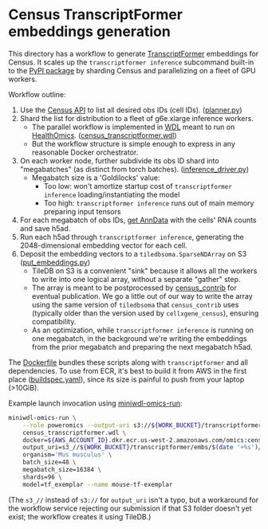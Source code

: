 # Census TranscriptFormer embeddings generation

This directory has a workflow to generate [TranscriptFormer](https://github.com/czi-ai/transcriptformer) embeddings for Census. It scales up the `transcriptformer inference` subcommand built-in to the [PyPI package](https://pypi.org/project/transcriptformer/) by sharding Census and parallelizing on a fleet of GPU workers.

Workflow outline:

1. Use the [Census API](https://chanzuckerberg.github.io/cellxgene-census/python-api.html) to list all desired obs IDs (cell IDs). ([planner.py](planner.py))
2. Shard the list for distribution to a fleet of g6e.xlarge inference workers.
    - The parallel workflow is implemented in [WDL](https://github.com/openwdl/wdl) meant to run on [HealthOmics](https://aws.amazon.com/healthomics/). ([census_transcriptformer.wdl](census_transcriptformer.wdl))
    - But the workflow structure is simple enough to express in any reasonable Docker orchestrator.
3. On each worker node, further subdivide its obs ID shard into "megabatches" (as distinct from torch batches). ([inference_driver.py](inference_driver.py))
    - Megabatch size is a 'Goldilocks' value:
        - Too low: won't amortize startup cost of `transcriptformer inference` loading/instantiating the model
        - Too high: `transcriptformer inference` runs out of main memory preparing input tensors
4. For each megabatch of obs IDs, [get AnnData](https://chanzuckerberg.github.io/cellxgene-census/_autosummary/cellxgene_census.get_anndata.html#cellxgene_census.get_anndata) with the cells' RNA counts and save h5ad.
5. Run each h5ad through `transcriptformer inference`, generating the 2048-dimensional embedding vector for each cell.
6. Deposit the embedding vectors to a `tiledbsoma.SparseNDArray` on S3 ([put_embeddings.py](put_embeddings.py))
    - TileDB on S3 is a convenient "sink" because it allows all the workers to write into one logical array, without a separate "gather" step.
    - The array is meant to be postprocessed by [census_contrib](https://github.com/chanzuckerberg/cellxgene-census/tree/main/tools/census_contrib) for eventual publication. We go a little out of our way to write the array using the same version of `tiledbsoma` that `census_contrib` uses (typically older than the version used by `cellxgene_census`), ensuring compatibility.
    - As an optimization, while `transcriptformer inference` is running on one megabatch, in the background we're writing the embeddings from the prior megabatch and preparing the next megabatch h5ad.

The [Dockerfile](Dockerfile) bundles these scripts along with `transcriptformer` and all dependencies. To use from ECR, it's best to build it from AWS in the first place ([buildspec.yaml](buildspec.yaml)), since its size is painful to push from your laptop (>10GiB).

Example launch invocation using [miniwdl-omics-run](https://github.com/miniwdl-ext/miniwdl-omics-run):

```bash
miniwdl-omics-run \
    --role poweromics --output-uri s3://${WORK_BUCKET}/transcriptformer/embs \
    census_transcriptformer.wdl \
    docker=${AWS_ACCOUNT_ID}.dkr.ecr.us-west-2.amazonaws.com/omics:census-transcriptformer \
    output_uri=s3_//${WORK_BUCKET}/transcriptformer/embs/$(date '+%s')/ \
    organism='Mus musculus' \
    batch_size=48 \
    megabatch_size=16384 \
    shards=96 \
    model=tf_exemplar --name mouse-tf-exemplar
```

(The `s3_//` instead of `s3://` for `output_uri` isn't a typo, but a workaround for the workflow service rejecting our submission if that S3 folder doesn't yet exist; the workflow creates it using TileDB.)

